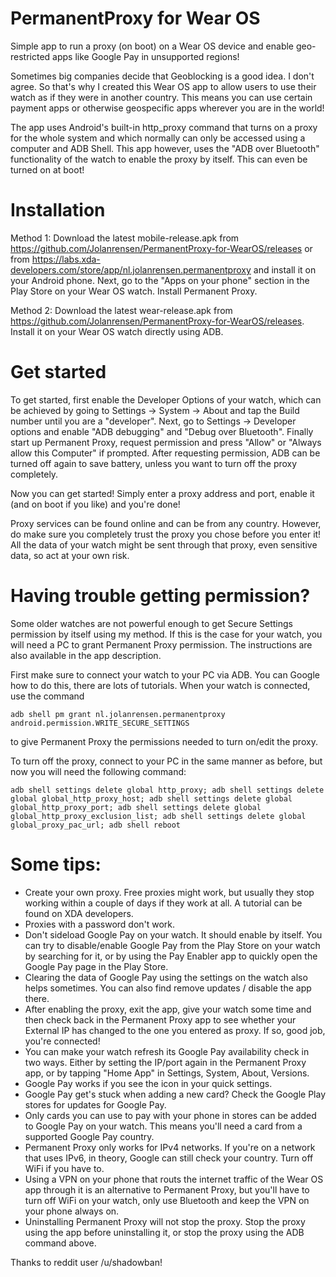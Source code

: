 # PermanentProxy for Wear OS
Simple app to run a proxy (on boot) on a Wear OS device and enable geo-restricted apps like Google Pay in unsupported regions!

Sometimes big companies decide that Geoblocking is a good idea. I don't agree.
So that's why I created this Wear OS app to allow users to use their watch as if they were in another country. This means you can use certain payment apps or otherwise geospecific apps wherever you are in the world!

The app uses Android's built-in http_proxy command that turns on a proxy for the whole system and which normally can only be accessed using a computer and ADB Shell. This app however, uses the "ADB over Bluetooth" functionality of the watch to enable the proxy by itself. This can even be turned on at boot!

# Installation
Method 1:
Download the latest mobile-release.apk from https://github.com/Jolanrensen/PermanentProxy-for-WearOS/releases or from https://labs.xda-developers.com/store/app/nl.jolanrensen.permanentproxy and install it on your Android phone.
Next, go to the "Apps on your phone" section in the Play Store on your Wear OS watch.
Install Permanent Proxy.

Method 2:
Download the latest wear-release.apk from https://github.com/Jolanrensen/PermanentProxy-for-WearOS/releases. Install it on your Wear OS watch directly using ADB.

# Get started
To get started, first enable the Developer Options of your watch, which can be achieved by going to Settings -> System -> About and tap the Build number until you are a "developer".
Next, go to Settings -> Developer options and enable "ADB debugging" and "Debug over Bluetooth".
Finally start up Permanent Proxy, request permission and press "Allow" or "Always allow this Computer" if prompted.
After requesting permission, ADB can be turned off again to save battery, unless you want to turn off the proxy completely.

Now you can get started!
Simply enter a proxy address and port, enable it (and on boot if you like) and you're done!

Proxy services can be found online and can be from any country. However, do make sure you completely trust the proxy you chose before you enter it! All the data of your watch might be sent through that proxy, even sensitive data, so act at your own risk.


# Having trouble getting permission?

Some older watches are not powerful enough to get Secure Settings permission by itself using my method. If this is the case for your watch, you will need a PC to grant Permanent Proxy permission. The instructions are also available in the app description.

First make sure to connect your watch to your PC via ADB. You can Google how to do this, there are lots of tutorials. When your watch is connected, use the command

    adb shell pm grant nl.jolanrensen.permanentproxy android.permission.WRITE_SECURE_SETTINGS

to give Permanent Proxy the permissions needed to turn on/edit the proxy.

To turn off the proxy, connect to your PC in the same manner as before, but now you will need the following command:

    adb shell settings delete global http_proxy; adb shell settings delete global global_http_proxy_host; adb shell settings delete global global_http_proxy_port; adb shell settings delete global global_http_proxy_exclusion_list; adb shell settings delete global global_proxy_pac_url; adb shell reboot

# Some tips:
- Create your own proxy. Free proxies might work, but usually they stop working within a couple of days if they work at all. A tutorial can be found on XDA developers.
- Proxies with a password don't work.
- Don't sideload Google Pay on your watch. It should enable by itself. You can try to disable/enable Google Pay from the Play Store on your watch by searching for it, or by using the Pay Enabler app to quickly open the Google Pay page in the Play Store.
- Clearing the data of Google Pay using the settings on the watch also helps sometimes. You can also find remove updates / disable the app there.
- After enabling the proxy, exit the app, give your watch some time and then check back in the Permanent Proxy app to see whether your External IP has changed to the one you entered as proxy. If so, good job, you're connected!
- You can make your watch refresh its Google Pay availability check in two ways. Either by setting the IP/port again in the Permanent Proxy app, or by tapping "Home App" in Settings, System, About, Versions.
- Google Pay works if you see the icon in your quick settings.
- Google Pay get's stuck when adding a new card? Check the Google Play stores for updates for Google Pay.
- Only cards you can use to pay with your phone in stores can be added to Google Pay on your watch. This means you'll need a card from a supported Google Pay country.
- Permanent Proxy only works for IPv4 networks. If you're on a network that uses IPv6, in theory, Google can still check your country. Turn off WiFi if you have to.
- Using a VPN on your phone that routs the internet traffic of the Wear OS app through it is an alternative to Permanent Proxy, but you'll have to turn off WiFi on your watch, only use Bluetooth and keep the VPN on your phone always on.
- Uninstalling Permanent Proxy will not stop the proxy. Stop the proxy using the app before uninstalling it, or stop the proxy using the ADB command above.


Thanks to reddit user /u/shadowban!
